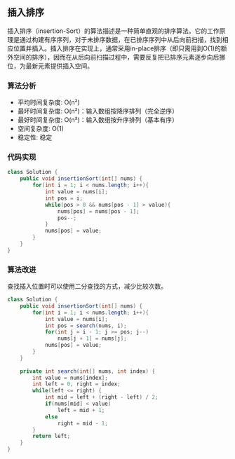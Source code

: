 ## 插入排序
插入排序（insertion-Sort）的算法描述是一种简单直观的排序算法。它的工作原理是通过构建有序序列，对于未排序数据，在已排序序列中从后向前扫描，找到相应位置并插入。插入排序在实现上，通常采用in-place排序（即只需用到O(1)的额外空间的排序），因而在从后向前扫描过程中，需要反复把已排序元素逐步向后挪位，为最新元素提供插入空间。

### 算法分析
* 平均时间复杂度: O(n²)
* 最坏时间复杂度: O(n²)：输入数组按降序排列（完全逆序）
* 最好时间复杂度: O(n²)：输入数组按升序排列（基本有序）
* 空间复杂度: O(1)
* 稳定性: 稳定

### 代码实现
```java
class Solution {
    public void insertionSort(int[] nums) {
        for(int i = 1; i < nums.length; i++){
            int value = nums[i];
            int pos = i;
            while(pos > 0 && nums[pos - 1] > value){
                nums[pos] = nums[pos - 1];
                pos--;
            }
            nums[pos] = value;
        }
    }
}
```

### 算法改进
查找插入位置时可以使用二分查找的方式，减少比较次数。

```java
class Solution {
    public void insertionSort(int[] nums) {
        for(int i = 1; i < nums.length; i++){
            int value = nums[i];
            int pos = search(nums, i);
            for(int j = i - 1; j >= pos; j--)
                nums[j + 1] = nums[j];
            nums[pos] = value;
        }
    }
    
    private int search(int[] nums, int index) {
        int value = nums[index];
        int left = 0, right = index;
        while(left <= right) {
            int mid = left + (right - left) / 2;
            if(nums[mid] < value)
                left = mid + 1;
            else
                right = mid - 1;
        }
        return left;
    }
}
```